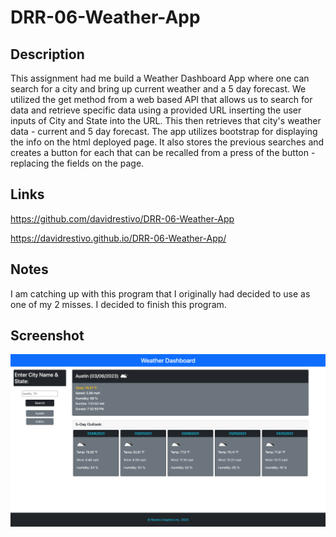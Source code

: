 # DRR-06-Weather-App

## Description
This assignment had me build a Weather Dashboard App where one can search for a city and bring up current weather and a 5 day forecast. We utilized the get method from a web based API that allows us to search for data and retrieve specific data using a provided URL inserting the user inputs of City and State into the URL. This then retrieves that city's weather data - current and 5 day forecast. The app utilizes bootstrap for displaying the info on the html deployed page. It also stores the previous searches and creates a button for each that can be recalled from a press of the button - replacing the fields on the page.

## Links
https://github.com/davidrestivo/DRR-06-Weather-App

https://davidrestivo.github.io/DRR-06-Weather-App/


## Notes
I am catching up with this program that I originally had decided to use as one of my 2 misses. I decided to finish this program. 


## Screenshot

![Screenshot for my homework](./assets/images/DRR-06-Weather-App.png)
